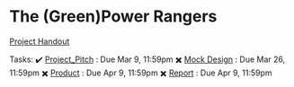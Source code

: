 # The (Green)Power Rangers

[Project Handout](https://github.com/Andrew-Chew/STA313W21-Project/files/6144655/Project_Handout.pdf)

Tasks:
✔️ [Project_Pitch](https://github.com/Andrew-Chew/STA313W21-Project/files/6144656/Project_Pitch_Handout.pdf) : Due Mar 9, 11:59pm
✖️ [Mock Design](https://github.com/Andrew-Chew/STA313W21-Project/files/6144653/Mock_Design_Handout.pdf) : Due Mar 26, 11:59pm
✖️ [Product](https://github.com/Andrew-Chew/STA313W21-Project/files/6144654/Product_Handout.pdf) : Due Apr 9, 11:59pm
✖️ [Report](https://github.com/Andrew-Chew/STA313W21-Project/files/6144657/Report_Handout.pdf) : Due Apr 9, 11:59pm
